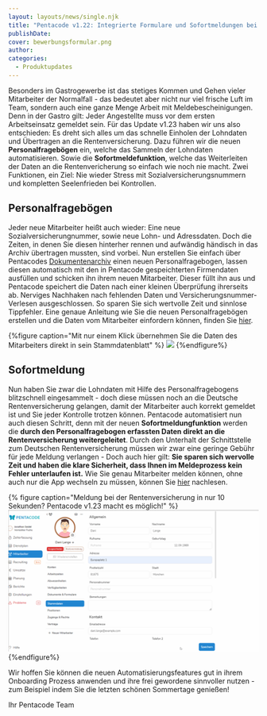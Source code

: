 ```yaml
---
layout: layouts/news/single.njk
title: "Pentacode v1.22: Integrierte Formulare und Sofortmeldungen bei der Rentenversicherung"
publishDate: 
cover: bewerbungsformular.png
author: 
categories:
  - Produktupdates
---
```


Besonders im Gastrogewerbe ist das stetiges Kommen und Gehen vieler Mitarbeiter
der Normalfall - das bedeutet aber nicht nur viel frische Luft im
Team, sondern auch eine ganze Menge Arbeit mit Meldebescheinigungen. Denn in der
Gastro gilt: Jeder Angestellte muss vor dem ersten Arbeitseinsatz gemeldet sein.
Für das Update v1.23 haben wir uns also entschieden: Es dreht sich alles um das
schnelle Einholen der Lohndaten und Übertragen an die Rentenversicherung. Dazu führen wir die
neuen **Personalfragebögen** ein, welche das Sammeln der Lohndaten
automatisieren. Sowie die **Sofortmeldefunktion**, welche das Weiterleiten der
Daten an die Rentenvericherung so einfach wie noch nie macht. Zwei Funktionen,
ein Ziel: Nie wieder Stress mit Sozialversicherungsnummern und kompletten Seelenfrieden bei Kontrollen.

## Personalfragebögen

Jeder neue Mitarbeiter heißt auch wieder: Eine neue Sozialversicherungnummer, sowie neue
Lohn- und Adressdaten. Doch die Zeiten, in denen Sie diesen hinterher rennen und
aufwändig händisch in das Archiv übertragen mussten, sind vorbei. Nun erstellen
Sie einfach über Pentacodes
[Dokumentenarchiv](/hilfe/handbuch/mitarbeiter/dokumentenarchiv)
einen neuen Personalfragebogen, lassen diesen automatisch mit den in Pentacode
gespeichterten Firmendaten ausfüllen und schicken ihn ihrem neuen Mitarbeiter.
Dieser füllt ihn aus und Pentacode speichert die Daten nach einer
kleinen Überprüfung ihrerseits ab. Nerviges Nachhaken nach fehlenden Daten und
Versicherungsnummer-Verlesen ausgeschlossen. So sparen Sie sich wertvolle Zeit
und sinnlose Tippfehler. Eine genaue Anleitung wie Sie die neuen
Personalfragebögen erstellen und die Daten vom Mitarbeiter einfordern können,
finden Sie [hier](/hilfe/handbuch/mitarbeiter/dokumente/#Personalfragebogen_erstellen). 

{%figure caption="Mit nur einem Klick übernehmen Sie die Daten des Mitarbeiters
direkt in sein Stammdatenblatt" %}
<img src="angeben_übernehmen.png"/>
{%endfigure%}

## Sofortmeldung

Nun haben Sie zwar die Lohndaten mit Hilfe des Personalfragebogens blitzschnell
eingesammelt - doch diese müssen noch an die Deutsche Rentenversicherung
gelangen, damit der Mitarbeiter auch korrekt gemeldet ist und Sie jeder
Kontrolle trotzen können. Pentacode automatisiert nun auch diesen
Schritt, denn mit der neuen **Sofortmeldungfunktion** werden die **durch den Personalfragebogen erfassten Daten direkt an die Rentenversicherung weitergeleitet**. Durch den Unterhalt der Schnittstelle zum Deutschen
Rentenversicherung müssen wir zwar eine geringe Gebühr für jede Meldung
verlangen - Doch auch hier gilt: **Sie sparen sich wervolle Zeit und haben die klare Sicherheit, dass Ihnen im Meldeprozess kein Fehler unterlaufen ist.** Wie
Sie genau Mitarbeiter melden können, ohne auch nur die App wechseln zu müssen, können
Sie [hier](/hilfe/mitarbeiter/allgemein) nachlesen. 

{% figure caption="Meldung bei der Rentenversicherung in nur 10 Sekunden?
Pentacode v1.23 macht es möglich!" %}
<img src="sofortmeldung.gif"/>
{%endfigure%}

 Wir hoffen Sie können die neuen Automatisierungsfeatures gut in ihrem Onboarding Prozess anwenden
 und ihre frei gewordene sinnvoller nutzen - zum Beispiel indem Sie die letzten
 schönen Sommertage genießen!

 Ihr Pentacode Team